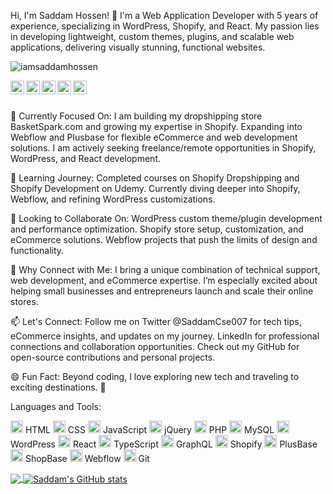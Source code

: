 Hi, I'm Saddam Hossen! 👋
I'm a Web Application Developer with 5 years of experience, specializing in WordPress, Shopify, and React. My passion lies in developing lightweight, custom themes, plugins, and scalable web applications, delivering visually stunning, functional websites.

<p align="left"> <img src="https://komarev.com/ghpvc/?username=iamsaddamhossen&label=Views&color=blue&style=plastic" alt="iamsaddamhossen" /> </p> <a href="https://twitter.com/SaddamCse007"> <img align="left" alt="Saddam's Twitter" width="22px" src="https://cdn.jsdelivr.net/npm/simple-icons@v3/icons/twitter.svg" /> </a> <a href="https://linkedin.com/in/muhammad-saddam-hossen-a8562b131"> <img align="left" alt="Saddam's LinkedIn" width="22px" src="https://cdn.jsdelivr.net/npm/simple-icons@v3/icons/linkedin.svg" /> </a> <a href="https://github.com/iamsaddamhossen"> <img align="left" alt="Saddam's Github" width="22px" src="https://cdn.jsdelivr.net/npm/simple-icons@v3/icons/github.svg" /> </a> <a href="https://instagram.com/saddam.wp/"> <img align="left" alt="Saddam's Instagram" width="22px" src="https://cdn.jsdelivr.net/npm/simple-icons@v3/icons/instagram.svg" /> </a> <a href="https://www.facebook.com/iamsaddamhossen/"> <img align="left" alt="Saddam's Facebook" width="22px" src="https://cdn.jsdelivr.net/npm/simple-icons@v3/icons/facebook.svg" /> </a> <br/> <br/>

🔭 Currently Focused On:
I am building my dropshipping store BasketSpark.com and growing my expertise in Shopify.
Expanding into Webflow and Plusbase for flexible eCommerce and web development solutions.
I am actively seeking freelance/remote opportunities in Shopify, WordPress, and React development.

🌱 Learning Journey:
Completed courses on Shopify Dropshipping and Shopify Development on Udemy.
Currently diving deeper into Shopify, Webflow, and refining WordPress customizations.

👯 Looking to Collaborate On:
WordPress custom theme/plugin development and performance optimization.
Shopify store setup, customization, and eCommerce solutions.
Webflow projects that push the limits of design and functionality.

🤔 Why Connect with Me:
I bring a unique combination of technical support, web development, and eCommerce expertise. I’m especially excited about helping small businesses and entrepreneurs launch and scale their online stores.

📫 Let's Connect:
Follow me on Twitter @SaddamCse007 for tech tips, eCommerce insights, and updates on my journey.
LinkedIn for professional connections and collaboration opportunities.
Check out my GitHub for open-source contributions and personal projects.

😄 Fun Fact:
Beyond coding, I love exploring new tech and traveling to exciting destinations. 🚀

Languages and Tools:

<code><img height="20" src="https://img.icons8.com/color/48/000000/html-5.png"></code> HTML
<code><img height="20" src="https://img.icons8.com/color/48/000000/css3.png"></code> CSS
<code><img height="20" src="https://img.icons8.com/color/48/000000/javascript.png"></code> JavaScript
<code><img height="20" src="https://img.icons8.com/ios-filled/50/000000/jquery.png"></code> jQuery
<code><img height="20" src="https://img.icons8.com/color/48/000000/php.png"></code> PHP
<code><img height="20" src="https://img.icons8.com/color/48/000000/mysql.png"></code> MySQL
<code><img height="20" src="https://img.icons8.com/color/48/000000/wordpress.png"></code> WordPress
<code><img height="20" src="https://img.icons8.com/color/48/000000/react-native.png"></code> React
<code><img height="20" src="https://img.icons8.com/color/48/000000/typescript.png"></code> TypeScript
<code><img height="20" src="https://img.icons8.com/color/48/000000/graphql.png"></code> GraphQL
<code><img height="20" src="https://img.icons8.com/color/48/000000/shopify.png"></code> Shopify
<code><img height="20" src="https://img.icons8.com/fluency/48/000000/plus.png"></code> PlusBase
<code><img height="20" src="https://img.icons8.com/color/48/000000/database.png"></code> ShopBase
<code><img height="20" src="https://img.icons8.com/color/48/000000/webflow.png"></code> Webflow
<code><img height="20" src="https://img.icons8.com/color/48/000000/git.png"></code> Git

<a href="https://github.com/iamsaddamhossen"> <img align="center" src="https://github-readme-stats.vercel.app/api/top-langs/?username=iamsaddamhossen&theme=light&hide_langs_below=1" /> </a> <a href="https://github.com/iamsaddamhossen"> <img align="center" src="https://github-readme-stats.vercel.app/api?username=iamsaddamhossen&show_icons=true&theme=light&line_height=27" alt="Saddam's GitHub stats"/> </a>
